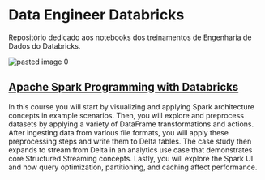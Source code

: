 # Data Engineer Databricks

Repositório dedicado aos notebooks dos treinamentos de Engenharia de Dados do Databricks.

![pasted image 0](https://user-images.githubusercontent.com/52939036/121819657-b0352180-cc64-11eb-8f74-c76f138f824d.png)


## [Apache Spark Programming with Databricks](https://github.com/vvalcristina/data-engineer-databricks/tree/main/Apache-Spark-Programming-with-Databricks)

In this course you will start by visualizing and applying Spark architecture concepts in example scenarios. Then, you will explore and preprocess datasets by applying a variety of DataFrame transformations and actions. After ingesting data from various file formats, you will apply these preprocessing steps and write them to Delta tables. The case study then expands to stream from Delta in an analytics use case that demonstrates core Structured Streaming concepts. Lastly, you will explore the Spark UI and how query optimization, partitioning, and caching affect performance.



